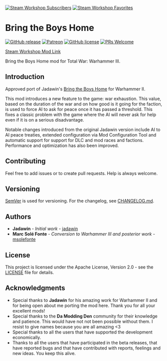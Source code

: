 [![Steam Workshop Subscribers](https://img.shields.io/endpoint?style=for-the-badge&url=https%3A%2F%2Fshieldsio-steam-workshop.jross.me%2F2850494354%2Fsubscriptions-text)](https://steamcommunity.com/sharedfiles/filedetails/?id=2850494354)
[![Steam Workshop Favorites](https://img.shields.io/endpoint?style=for-the-badge&url=https%3A%2F%2Fshieldsio-steam-workshop.jross.me%2F2850494354%2Ffavourites-text)](https://steamcommunity.com/sharedfiles/filedetails/?id=2850494354)

# Bring the Boys Home

[![GitHub release](https://img.shields.io/github/release/msolefonte/tww3-btbh.svg?style=flat)](https://GitHub.com/msolefonte/tww3-btbh/releases/)
[![Patreon](https://img.shields.io/endpoint.svg?url=https%3A%2F%2Fshieldsio-patreon.vercel.app%2Fapi%3Fusername%3Dwolfylpdc%26type%3Dpatrons&style=flat)](https://www.patreon.com/wolfylpdc)
[![GitHub license](https://img.shields.io/github/license/msolefonte/tww3-btbh?style=flat)](https://github.com/msolefonte/tww3-btbh/blob/master/LICENSE)
[![PRs Welcome](https://img.shields.io/badge/PRs-welcome-brightgreen.svg?style=flat)](http://makeapullrequest.com)

[Steam Workshop Mod Link](https://steamcommunity.com/sharedfiles/filedetails/?id=2850494354)

Bring the Boys Home mod for Total War: Warhammer III.

## Introduction

Approved port of Jadawin's [Bring the Boys Home](https://steamcommunity.com/sharedfiles/filedetails/?id=2619922901) for
Warhammer II.

This mod introduces a new feature to the game: war exhaustion. This value, based on the duration of the war and on how
good is it going for the faction, is used to force AI to ask for peace once it has passed a threshold. This fixes a
classic problem with the game where the AI will never ask for help even if it is on a serious disadvantage.

Notable changes introduced from the original Jadawin version include AI to AI peace treaties, extended configuration via
Mod Configuration Tool and automatic support for support for DLC and mod races and factions. Performance and
optimization has also been improved.

## Contributing

Feel free to add issues or to create pull requests. Help is always welcome.

## Versioning

[SemVer](http://semver.org/) is used for versioning. For the changelog, see [CHANGELOG.md](CHANGELOG.md).

## Authors

* **Jadawin** - *Initial work* - [jadawin](https://steamcommunity.com/profiles/76561198030772148)
* **Marc Solé Fonte** - *Conversion to Warhammer III and posterior work* - [msolefonte](https://github.com/msolefonte)

## License

This project is licensed under the Apache License, Version 2.0 - see the [LICENSE](LICENSE) file for details.

## Acknowledgments

* Special thanks to **Jadawin** for his amazing work for Warhammer II and for being open about me porting the mod here.
Thank you for all your excellent mods!
* Special thanks to the **Da Modding Den** community for their knowledge and patience. This would have not not been
possible without them. I resist to give names because you are all amazing <3
* Special thanks to all the users that have supported the development economically.
* Thanks to all the users that have participated in the beta releases, that have reported bugs and that have contributed
with reports, feelings and new ideas. You keep this alive.
